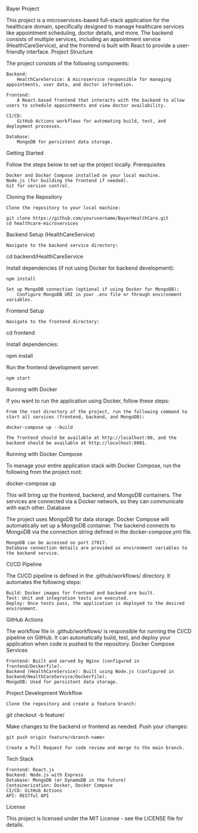Bayer Project

This project is a microservices-based full-stack application for the healthcare domain, specifically designed to manage healthcare services like appointment scheduling, doctor details, and more. The backend consists of multiple services, including an appointment service (HealthCareService), and the frontend is built with React to provide a user-friendly interface.
Project Structure

The project consists of the following components:

    Backend:
        HealthCareService: A microservice responsible for managing appointments, user data, and doctor information.

    Frontend:
        A React-based frontend that interacts with the backend to allow users to schedule appointments and view doctor availability.

    CI/CD:
        GitHub Actions workflows for automating build, test, and deployment processes.

    Database:
        MongoDB for persistent data storage.

Getting Started

Follow the steps below to set up the project locally.
Prerequisites

    Docker and Docker Compose installed on your local machine.
    Node.js (for building the frontend if needed).
    Git for version control.

Cloning the Repository

    Clone the repository to your local machine:

    git clone https://github.com/yourusername/BayerHealthCare.git
    cd healthcare-microservices

Backend Setup (HealthCareService)

    Navigate to the backend service directory:

cd backend/HealthCareService

Install dependencies (if not using Docker for backend development):

    npm install

    Set up MongoDB connection (optional if using Docker for MongoDB):
        Configure MongoDB URI in your .env file or through environment variables.

Frontend Setup

    Navigate to the frontend directory:

cd frontend

Install dependencies:

npm install

Run the frontend development server:

    npm start

Running with Docker

If you want to run the application using Docker, follow these steps:

    From the root directory of the project, run the following command to start all services (frontend, backend, and MongoDB):

    docker-compose up --build

    The frontend should be available at http://localhost:80, and the backend should be available at http://localhost:8001.

Running with Docker Compose

To manage your entire application stack with Docker Compose, run the following from the project root:

docker-compose up

This will bring up the frontend, backend, and MongoDB containers. The services are connected via a Docker network, so they can communicate with each other.
Database

The project uses MongoDB for data storage. Docker Compose will automatically set up a MongoDB container. The backend connects to MongoDB via the connection string defined in the docker-compose.yml file.

    MongoDB can be accessed on port 27017.
    Database connection details are provided as environment variables to the backend service.

CI/CD Pipeline

The CI/CD pipeline is defined in the .github/workflows/ directory. It automates the following steps:

    Build: Docker images for frontend and backend are built.
    Test: Unit and integration tests are executed.
    Deploy: Once tests pass, the application is deployed to the desired environment.

GitHub Actions

The workflow file in .github/workflows/ is responsible for running the CI/CD pipeline on GitHub. It can automatically build, test, and deploy your application when code is pushed to the repository.
Docker Compose Services

    Frontend: Built and served by Nginx (configured in frontend/Dockerfile).
    Backend (HealthCareService): Built using Node.js (configured in backend/HealthCareService/Dockerfile).
    MongoDB: Used for persistent data storage.

Project Development Workflow

    Clone the repository and create a feature branch:

git checkout -b feature/<branch-name>

Make changes to the backend or frontend as needed. Push your changes:

    git push origin feature/<branch-name>

    Create a Pull Request for code review and merge to the main branch.

Tech Stack

    Frontend: React.js
    Backend: Node.js with Express
    Database: MongoDB (or DynamoDB in the future)
    Containerization: Docker, Docker Compose
    CI/CD: GitHub Actions
    API: RESTful API

License

This project is licensed under the MIT License - see the LICENSE file for details.
